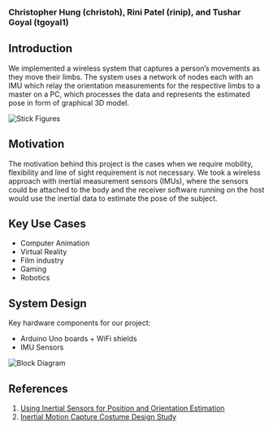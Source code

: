 ### Christopher Hung (christoh), Rini Patel (rinip), and Tushar Goyal (tgoyal1)

## Introduction
We implemented a wireless system that captures a person’s movements as they move their limbs. The system uses a network of nodes each with an IMU which relay the orientation measurements for the respective limbs to a master on a PC, which processes the data and represents the estimated pose in form of graphical 3D model.

![Stick Figures](http://vis.uky.edu/~gravity/Research/Mocap/Mocap_files/image002.jpg)

## Motivation 
The motivation behind this project is the cases when we require mobility, flexibility and line of sight requirement is not necessary. We took a wireless approach with inertial measurement sensors (IMUs), where the sensors could be attached to the body and the receiver software running on the host would use the inertial data to estimate the pose of the subject.

## Key Use Cases
- Computer Animation
- Virtual Reality
- Film industry
- Gaming
- Robotics 

## System Design 
Key hardware components for our project:
- Arduino Uno boards + WiFi shields
- IMU Sensors

![Block Diagram](https://github.com/RiniPatel/PoseCapture/tree/master/docs/assets/Pose_Capture.png)


## References

1. [Using Inertial Sensors for Position and Orientation Estimation](https://arxiv.org/pdf/1704.06053.pdf)
2. [Inertial Motion Capture Costume Design Study](https://www.ncbi.nlm.nih.gov/pmc/articles/PMC5375898/)

